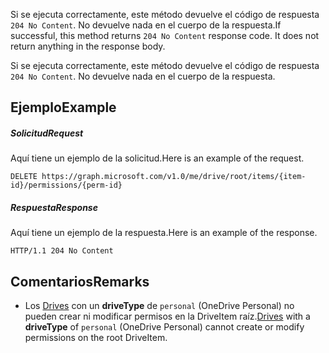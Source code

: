 <span data-ttu-id="3be58-p102">Si se ejecuta correctamente, este método devuelve el código de respuesta `204 No Content`. No devuelve nada en el cuerpo de la respuesta.</span><span class="sxs-lookup"><span data-stu-id="3be58-p102">If successful, this method returns `204 No Content` response code. It does not return anything in the response body.</span></span>

Si se ejecuta correctamente, este método devuelve el código de respuesta `204 No Content`. No devuelve nada en el cuerpo de la respuesta.

## <a name="example"></a><span data-ttu-id="3be58-123">Ejemplo</span><span class="sxs-lookup"><span data-stu-id="3be58-123">Example</span></span>

##### <a name="request"></a><span data-ttu-id="3be58-124">Solicitud</span><span class="sxs-lookup"><span data-stu-id="3be58-124">Request</span></span>

<span data-ttu-id="3be58-125">Aquí tiene un ejemplo de la solicitud.</span><span class="sxs-lookup"><span data-stu-id="3be58-125">Here is an example of the request.</span></span>

<!-- {
  "blockType": "request",
  "name": "delete_permission"
}-->
```http
DELETE https://graph.microsoft.com/v1.0/me/drive/root/items/{item-id}/permissions/{perm-id}
```

##### <a name="response"></a><span data-ttu-id="3be58-126">Respuesta</span><span class="sxs-lookup"><span data-stu-id="3be58-126">Response</span></span>

<span data-ttu-id="3be58-127">Aquí tiene un ejemplo de la respuesta.</span><span class="sxs-lookup"><span data-stu-id="3be58-127">Here is an example of the response.</span></span>

<!-- {
  "blockType": "response",
  "truncated": false
} -->
```http
HTTP/1.1 204 No Content
```

## <a name="remarks"></a><span data-ttu-id="3be58-128">Comentarios</span><span class="sxs-lookup"><span data-stu-id="3be58-128">Remarks</span></span>

* <span data-ttu-id="3be58-129">Los [Drives](../resources/drive.md) con un **driveType** de `personal` (OneDrive Personal) no pueden crear ni modificar permisos en la DriveItem raíz.</span><span class="sxs-lookup"><span data-stu-id="3be58-129">[Drives](../resources/drive.md) with a **driveType** of `personal` (OneDrive Personal) cannot create or modify permissions on the root DriveItem.</span></span> 

<!-- uuid: 8fcb5dbc-d5aa-4681-8e31-b001d5168d79
2015-10-25 14:57:30 UTC -->
<!-- {
  "type": "#page.annotation",
  "description": "Delete permission",
  "keywords": "",
  "section": "documentation",
  "tocPath": "OneDrive/Item/Delete permission"
}-->
